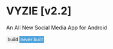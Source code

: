 # VYZIE [v2.2]
An All New Social Media App for Android

<svg xmlns="http://www.w3.org/2000/svg" width="101.3" height="18.9"><linearGradient id="a" x2="0" y2="100%"><stop offset="0" stop-opacity="0" stop-color="#fff"/><stop offset=".1" stop-opacity="0" stop-color="#aaa"/><stop offset=".9" stop-opacity="0"/><stop offset="1" stop-opacity="0"/></linearGradient><path fill="#f1f1f1" d="M0 0h101.3v18.9H0z"/><path fill="#4da2db" d="M35.2 0h67.1v18.9H35.2z"/><path fill="#4da2db" d="M35.2 0h4v18.9h-4z"/><path fill="url(#a)" d="M0 0h101.3v18.9H0z"/><g fill="#fff" text-anchor="middle" font-family="Segoe UI, Helvetica Neue, Helvetica, Arial, Verdana" font-size="12"><text x="17.6" y="14" fill="#000">build</text><text x="68.2" y="14">never built</text></g></svg>
